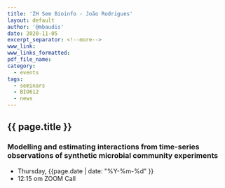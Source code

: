 ```yaml
---
title: 'ZH Sem Bioinfo - João Rodrigues'
layout: default
author: '@mbaudis'
date: 2020-11-05
excerpt_separator: <!--more-->
www_link:
www_links_formatted:
pdf_file_name:
category:
  - events
tags:
  - seminars
  - BIO612
  - news
---
```


## {{ page.title }}

### Modelling and estimating interactions from time-series observations of synthetic microbial community experiments

* Thursday, {{page.date | date: "%Y-%m-%d" }}
* 12:15 om  ZOOM Call

<!--more-->
